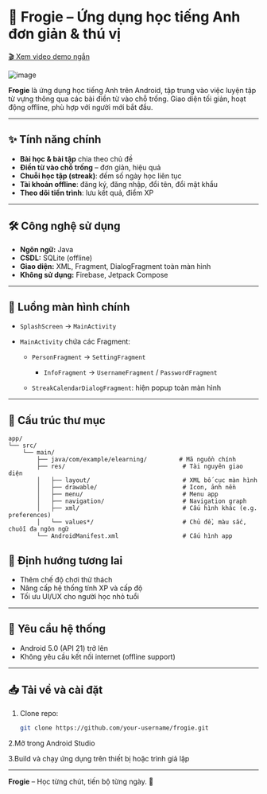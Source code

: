 # 🐸 Frogie – Ứng dụng học tiếng Anh đơn giản & thú vị

[🎬 Xem video demo ngắn](https://youtube.com/shorts/oAWuKw4GTjQ?feature=share)

![image](https://github.com/user-attachments/assets/bcce16b7-e5e6-4b1b-8ce9-b242b33288c0)



**Frogie** là ứng dụng học tiếng Anh trên Android, tập trung vào việc luyện tập từ vựng thông qua các bài điền từ vào chỗ trống. Giao diện tối giản, hoạt động offline, phù hợp với người mới bắt đầu.

---

## ✨ Tính năng chính

* **Bài học & bài tập** chia theo chủ đề
* **Điền từ vào chỗ trống** – đơn giản, hiệu quả
* **Chuỗi học tập (streak)**: đếm số ngày học liên tục
* **Tài khoản offline**: đăng ký, đăng nhập, đổi tên, đổi mật khẩu
* **Theo dõi tiến trình**: lưu kết quả, điểm XP

---

## 🛠️ Công nghệ sử dụng

* **Ngôn ngữ:** Java
* **CSDL:** SQLite (offline)
* **Giao diện:** XML, Fragment, DialogFragment toàn màn hình
* **Không sử dụng:** Firebase, Jetpack Compose

---

## 📅 Luồng màn hình chính

* `SplashScreen` → `MainActivity`
* `MainActivity` chứa các Fragment:

  * `PersonFragment` → `SettingFragment`

    * `InfoFragment` → `UsernameFragment` / `PasswordFragment`
  * `StreakCalendarDialogFragment`: hiện popup toàn màn hình

---

## 📁 Cấu trúc thư mục

```
app/
└── src/
    └── main/
        ├── java/com/example/elearning/         # Mã nguồn chính
        ├── res/                                 # Tài nguyên giao diện
        │   ├── layout/                          # XML bố cục màn hình
        │   ├── drawable/                        # Icon, ảnh nền
        │   ├── menu/                            # Menu app
        │   ├── navigation/                      # Navigation graph
        │   ├── xml/                             # Cấu hình khác (e.g. preferences)
        │   └── values*/                         # Chủ đề, màu sắc, chuỗi đa ngôn ngữ
        └── AndroidManifest.xml                  # Cấu hình app

```

## 🚚 Định hướng tương lai

* Thêm chế độ chơi thử thách
* Nâng cấp hệ thống tính XP và cấp độ
* Tối ưu UI/UX cho người học nhỏ tuổi


---

## 📱 Yêu cầu hệ thống

- Android 5.0 (API 21) trở lên
- Không yêu cầu kết nối internet (offline support)

---

## 📥 Tải về và cài đặt

1. Clone repo:
   ```bash
   git clone https://github.com/your-username/frogie.git
2.Mở trong Android Studio

3.Build và chạy ứng dụng trên thiết bị hoặc trình giả lập

---

**Frogie** – Học từng chút, tiến bộ từng ngày. 🐸
